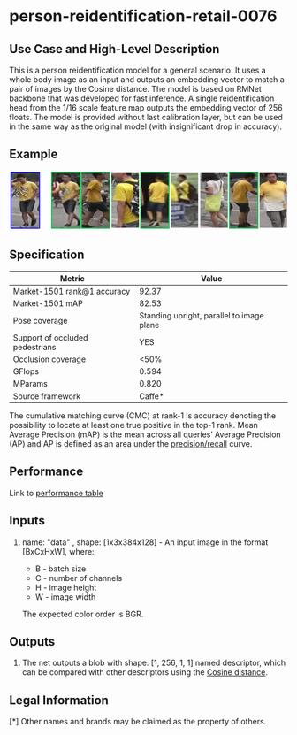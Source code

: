 # person-reidentification-retail-0076

## Use Case and High-Level Description

This is a person reidentification model for a general scenario. It uses a whole body image as an input and outputs an embedding vector to match a pair of images by the Cosine distance. The model is based on RMNet backbone that was developed for fast inference. A single reidentification head from the 1/16 scale feature map outputs the embedding vector of 256 floats. The model is provided without last calibration layer, but can be used in the same way as the original model (with insignificant drop in accuracy).

## Example

![](./person-reidentification-retail-0076.png)

## Specification

| Metric                            | Value                                     |
|-----------------------------------|-------------------------------------------|
| Market-1501 rank@1 accuracy       | 92.37                                     |
| Market-1501 mAP                   | 82.53                                     |
| Pose coverage                     | Standing upright, parallel to image plane |
| Support of occluded pedestrians   | YES                                       |
| Occlusion coverage                | <50%                                      |
| GFlops                            | 0.594                                     |
| MParams                           | 0.820                                     |
| Source framework                  | Caffe*                                    |

The cumulative matching curve (CMC) at rank-1 is accuracy denoting the possibility to locate at least one true positive in the top-1 rank.
Mean Average Precision (mAP) is the mean across all queries’ Average Precision (AP) and AP is defined as an area under the [precision/recall](https://en.wikipedia.org/wiki/Precision_and_recall) curve.

## Performance
Link to [performance table](https://software.intel.com/en-us/openvino-toolkit/benchmarks)

## Inputs

1. name: "data" , shape: [1x3x384x128] - An input image in the format [BxCxHxW],
   where:
    - B - batch size
    - C - number of channels
    - H - image height
    - W - image width

   The expected color order is BGR.

## Outputs

1. The net outputs a blob with shape: [1, 256, 1, 1] named descriptor, which can be compared with other descriptors using the [Cosine distance](https://en.wikipedia.org/wiki/Cosine_similarity).

## Legal Information
[*] Other names and brands may be claimed as the property of others.

